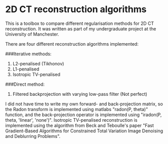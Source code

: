 # 2D CT reconstruction algorithms
This is a toolbox to compare different regularisation methods for 2D CT reconstruction. It was written as part of my undergraduate project at the University of Manchester.

There are four different reconstruction algorithms implemented:

###Iterative methods:
1. L2-penalised (Tikhonov)
2. L1-penalised
3. Isotropic TV-penalised

###Direct method:
1. Filtered backprojection with varying low-pass filter (Not perfect)

I did not have time to write my own forward- and back-projection matrix, so the Radon transform is implemented using matlabs "radon(P, theta)" function, and the back-projection operator is implemented using "iradon(P, theta, 'linear', 'none')".
Isotropic TV-penalised reconstruction is implemented using the algorithm from Beck and Teboulle's paper "Fast Gradient-Based Algorithms for Constrained Total Variation Image Denoising and Deblurring Problems".
